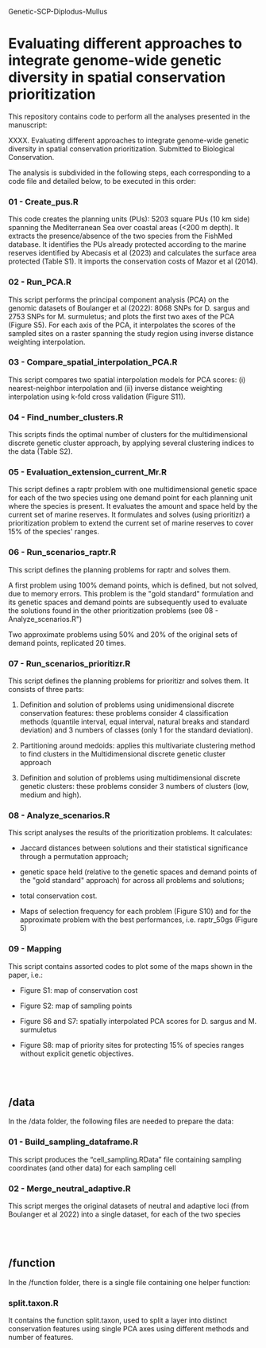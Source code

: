 Genetic-SCP-Diplodus-Mullus

# Evaluating different approaches to integrate genome-wide genetic diversity in spatial conservation prioritization

This repository contains code to perform all the analyses presented in the manuscript:

XXXX. Evaluating different approaches to integrate genome-wide genetic diversity in spatial conservation prioritization. Submitted to Biological Conservation.

The analysis is subdivided in the following steps, each corresponding to a code file and detailed below, to be executed in this order:

### 01 - Create_pus.R

This code creates the planning units (PUs): 5203 square PUs (10 km side) spanning the Mediterranean Sea over coastal areas (<200 m depth).
It extracts the presence/absence of the two species from the FishMed database.
It identifies the PUs already protected according to the marine reserves identified by Abecasis et al (2023) and calculates the surface area protected (Table S1).
It imports the conservation costs of Mazor et al (2014).

### 02 - Run_PCA.R

This script performs the principal component analysis (PCA) on the genomic datasets of Boulanger et al (2022): 8068 SNPs for D. sargus and 2753 SNPs for M. surmuletus; and plots the first two axes of the PCA (Figure S5).
For each axis of the PCA, it interpolates the scores of the sampled sites on a raster spanning the study region using inverse distance weighting interpolation.

### 03 - Compare_spatial_interpolation_PCA.R

This script compares two spatial interpolation models for PCA scores: (i) nearest-neighbor interpolation and (ii) inverse distance weighting interpolation using k-fold cross validation (Figure S11).

### 04 - Find_number_clusters.R

This scripts finds the optimal number of clusters for the multidimensional discrete genetic cluster approach, by applying several clustering indices to the data (Table S2).

### 05 - Evaluation_extension_current_Mr.R

This script defines a raptr problem with one multidimensional genetic space for each of the two species using one demand point for each planning unit where the species is present.
It evaluates the amount and space held by the current set of marine reserves.
It formulates and solves (using prioritizr) a prioritization problem to extend the current set of marine reserves to cover 15% of the species' ranges.

### 06 - Run_scenarios_raptr.R

This script defines the planning problems for raptr and solves them.

A first problem using 100% demand points, which is defined, but not solved, due to memory errors. This problem is the "gold standard" formulation and its genetic spaces and demand points are subsequently used to evaluate the solutions found in the other prioritization problems (see 08 - Analyze_scenarios.R")

Two approximate problems using 50% and 20% of the original sets of demand points, replicated 20 times.

### 07 - Run_scenarios_prioritizr.R

This script defines the planning problems for prioritizr and solves them. It consists of three parts:

1) Definition and solution of problems using unidimensional discrete conservation features: these problems consider 4 classification methods (quantile interval, equal interval, natural breaks and standard deviation) and 3 numbers of classes (only 1 for the standard deviation).

2) Partitioning around medoids: applies this multivariate clustering method to find clusters in the Multidimensional discrete genetic cluster approach 

3) Definition and solution of problems using multidimensional discrete genetic clusters: these problems consider 3 numbers of clusters (low, medium and high). 

### 08 - Analyze_scenarios.R

This script analyses the results of the prioritization problems. It calculates:

 - Jaccard distances between solutions and their statistical significance through a permutation approach;
 
 - genetic space held (relative to the genetic spaces and demand points of the "gold standard" approach) for across all problems and solutions;
 
 - total conservation cost.
 
 - Maps of selection frequency for each problem (Figure S10) and for the approximate problem with the best performances, i.e. raptr_50gs (Figure 5)


### 09 - Mapping

This script contains assorted codes to plot some of the maps shown in the paper, i.e.:

 - Figure S1: map of conservation cost
 
 - Figure S2: map of sampling points
 
 - Figure S6 and S7: spatially interpolated PCA scores for D. sargus and M. surmuletus
 
 - Figure S8: map of priority sites for protecting 15% of species ranges without explicit genetic objectives. 

<br/><br/>

## /data
In the /data folder, the following files are needed to prepare the data:

### 01 - Build_sampling_dataframe.R

This script produces the “cell_sampling.RData” file containing sampling coordinates (and other data) for each sampling cell

### 02 - Merge_neutral_adaptive.R

This script merges the original datasets of neutral and adaptive loci (from Boulanger et al 2022) into a single dataset, for each of the two species

<br/><br/>

## /function
In the /function folder, there is a single file containing one helper function:

### split.taxon.R
It contains the function split.taxon, used to split a layer into distinct conservation features using single PCA axes using different methods and number of features.
